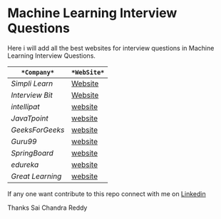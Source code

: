 # Machine Learning Interview Questions

Here i will add all the best websites for interview questions in Machine Learning Interview Questions.

|     `*Company*`             |     `*WebSite*`  |
-------------------|----------------
|*Simpli Learn*      |  [Website](https://www.simplilearn.com/tutorials/machine-learning-tutorial/machine-learning-interview-questions)|
|*Interview Bit*    |  [Website](https://www.interviewbit.com/machine-learning-interview-questions/)|
|*intellipat*        |  [website](https://intellipaat.com/blog/interview-question/machine-learning-interview-questions/)|
|*JavaTpoint*           |  [website](https://www.javatpoint.com/machine-learning-interview-questions)|
|*GeeksForGeeks*  |  [website](https://www.geeksforgeeks.org/10-basic-machine-learning-interview-questions/)|
|*Guru99*        |  [website](https://www.guru99.com/machine-learning-interview-questions.html)|
|*SpringBoard*            |  [website](https://www.springboard.com/blog/data-science/machine-learning-interview-questions/)
|*edureka*           |  [website](https://www.edureka.co/blog/interview-questions/machine-learning-interview-questions/)|
|*Great Learning*    |  [website](https://www.mygreatlearning.com/blog/machine-learning-interview-questions/)|


If any one want contribute to this repo connect with me on [Linkedin](https://www.linkedin.com/in/sai-chandra-reddy-vuta-946b2b133/)

Thanks 
Sai Chandra Reddy
